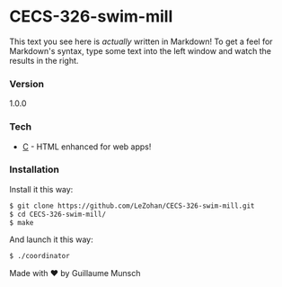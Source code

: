 # CECS-326-swim-mill

This text you see here is *actually* written in Markdown! To get a feel for Markdown's syntax, type some text into the left window and watch the results in the right.

### Version
1.0.0

### Tech

* [C] - HTML enhanced for web apps!

### Installation

Install it this way:

```sh
$ git clone https://github.com/LeZohan/CECS-326-swim-mill.git
$ cd CECS-326-swim-mill/
$ make
```

And launch it this way:

```sh
$ ./coordinator
```

   [C]: <http://www.cprogramming.com>

Made with ♥ by Guillaume Munsch
